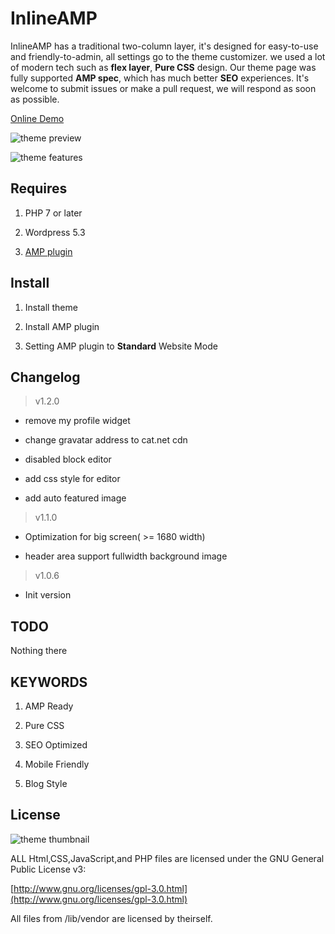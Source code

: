 
# InlineAMP

 InlineAMP has a traditional two-column layer, it's designed for easy-to-use and friendly-to-admin, all settings go to the theme customizer. we used a lot of modern tech such as **flex layer**, **Pure CSS** design. Our theme page was fully supported **AMP spec**, which has much better **SEO** experiences. It's welcome to submit issues or make a pull request, we will respond as soon as possible.

[Online Demo](https://hhacker.com)

![theme preview](https://github.com/justid/InlineAMP/raw/master/docs/preview.png)

![theme features](https://github.com/justid/InlineAMP/raw/master/docs/features.png)

## Requires

1. PHP 7 or later

2. Wordpress 5.3

3. [AMP plugin](https://wordpress.org/plugins/amp/)

## Install

1. Install theme

2. Install AMP plugin

3. Setting AMP plugin to **Standard** Website Mode

## Changelog

> v1.2.0

* remove my profile widget

* change gravatar address to cat.net cdn

* disabled block editor

* add css style for editor

* add auto featured image

> v1.1.0

* Optimization for big screen( >= 1680 width)

* header area support fullwidth background image

> v1.0.6

* Init version

## TODO

Nothing there

## KEYWORDS

1. AMP Ready

2. Pure CSS

3. SEO Optimized

4. Mobile Friendly

5. Blog Style

## License

![theme thumbnail](https://github.com/justid/InlineAMP/raw/master/docs/thumbnail.png)

ALL Html,CSS,JavaScript,and PHP files are licensed under the GNU General Public License v3:

[http://www.gnu.org/licenses/gpl-3.0.html](http://www.gnu.org/licenses/gpl-3.0.html)

All files from /lib/vendor are licensed by theirself.
